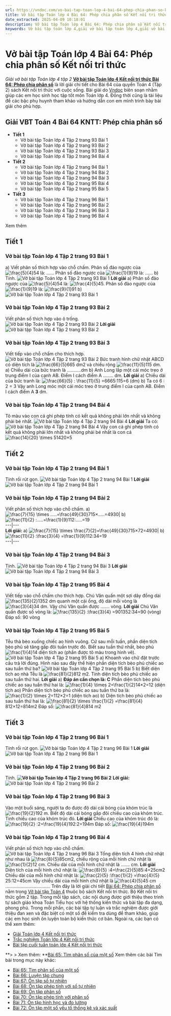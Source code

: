 ```yaml
---
url: https://vndoc.com/vo-bai-tap-toan-lop-4-bai-64-phep-chia-phan-so-ket-noi-tri-thuc-315908
title: Vở bài tập Toán lớp 4 Bài 64: Phép chia phân số Kết nối tri thức - Giải vở bài tập Toán lớp 4 tập 2 - VnDoc.com
date_extracted: 2025-04-09 10:18:01
description: Vở bài tập Toán lớp 4 Bài 64: Phép chia phân số Kết nối tri thức là tài liệu giúp các em ôn tập lại hệ thống các bài tập rèn luyện kỹ năng giải vở bài tập Toán 4 tập 2.
keywords: Vở bài tập toán lớp 4,giải vở bài tập toán lớp 4,giải vở bài tập toán lớp 4 tập 2,Vở bài tập toán lớp 4 Kết nối,vở bài tập toán lớp 4 tập 2 trang 93,vở bài tập Toán lớp 4 bài 64,Bài 64 Phép chia phân số,Giải bài tập Toán lớp 4,toán lớp 4 tập 2,giải bài tập SBT toán lớp 4,bài tập toán lớp 4 có đáp án,giải bài tập toán lớp 4 bài 64,toán lớp 4 bài 64,bài tập toán lớp 4,giải VBT toán lớp 4 KNTT,Phép chia phân số
---
```


# Vở bài tập Toán lớp 4 Bài 64: Phép chia phân số Kết nối tri thức
 _Giải vở bài tập Toán lớp 4 tập 2_
**[Vở bài tập Toán lớp 4 Kết nối tri thức Bài 64: Phép chia phân số](<https://vndoc.com/vo-bai-tap-toan-lop-4-bai-64-phep-chia-phan-so-ket-noi-tri-thuc-315908>)** là lời giải chi tiết cho Bài 64 của quyển Toán 4 \(Tập 2\) sách Kết nối tri thức với cuộc sống. Bài giải do [Vndoc](<https://vndoc.com/>) biên soạn nhằm giúp các em học sinh học tập tốt môn Toán lớp 4. Đồng thời cũng là tài liệu để các bậc phụ huynh tham khảo và hướng dẫn con em mình trình bày bài giải cho phù hợp.
## **Giải VBT Toán 4 Bài 64 KNTT: Phép chia phân số**
  * **Tiết 1**
    * Vở bài tập Toán lớp 4 Tập 2 trang 93 Bài 1
    * Vở bài tập Toán lớp 4 Tập 2 trang 93 Bài 2
    * Vở bài tập Toán lớp 4 Tập 2 trang 93 Bài 3
    * Vở bài tập Toán lớp 4 Tập 2 trang 94 Bài 4
  * **Tiết 2**
    * Vở bài tập Toán lớp 4 Tập 2 trang 94 Bài 1
    * Vở bài tập Toán lớp 4 Tập 2 trang 94 Bài 2
    * Vở bài tập Toán lớp 4 Tập 2 trang 94 Bài 3
    * Vở bài tập Toán lớp 4 Tập 2 trang 95 Bài 4
    * Vở bài tập Toán lớp 4 Tập 2 trang 95 Bài 5
  * **Tiết 3**
    * Vở bài tập Toán lớp 4 Tập 2 trang 96 Bài 1
    * Vở bài tập Toán lớp 4 Tập 2 trang 96 Bài 2
    * Vở bài tập Toán lớp 4 Tập 2 trang 96 Bài 3
    * Vở bài tập Toán lớp 4 Tập 2 trang 96 Bài 4

Xem thêm
## **Tiết 1**
### **Vở bài tập Toán lớp 4 Tập 2 trang 93 Bài 1**
a\) Viết phân số thích hợp vào chỗ chấm.
Phân số đảo ngược của ![\\frac{5}{4}](https://i.vdoc.vn/data/image/blank.png)54 là: …… Phân số đảo ngược của ![\\frac{1}{9}](https://i.vdoc.vn/data/image/blank.png)19 là: ……
b\) Tính.
![Vở bài tập Toán lớp 4 Tập 2 trang 93 Bài 1](https://i.vdoc.vn/data/image/2024/02/28/giai-vbt-toan-4-kntt-bai-64-phep-chia-phan-so-1.jpg)
**Lời giải**
a\) Phân số đảo ngược của ![\\frac{5}{4}](https://i.vdoc.vn/data/image/blank.png)54 là: ![\\frac{4}{5}](https://i.vdoc.vn/data/image/blank.png)45. Phân số đảo ngược của ![\\frac{1}{9}](https://i.vdoc.vn/data/image/blank.png)19 là: ![\\frac{9}{1}](https://i.vdoc.vn/data/image/blank.png)91
b\)
![Vở bài tập Toán lớp 4 Tập 2 trang 93 Bài 1](https://i.vdoc.vn/data/image/2024/02/28/giai-vbt-toan-4-kntt-bai-64-phep-chia-phan-so-2.jpg)
### **Vở bài tập Toán lớp 4 Tập 2 trang 93 Bài 2**
Viết phân số thích hợp vào ô trống.
![Vở bài tập Toán lớp 4 Tập 2 trang 93 Bài 2](https://i.vdoc.vn/data/image/2024/02/28/giai-vbt-toan-4-kntt-bai-64-phep-chia-phan-so-3.jpg)
**Lời giải**
![Vở bài tập Toán lớp 4 Tập 2 trang 93 Bài 2](https://i.vdoc.vn/data/image/2024/02/28/giai-vbt-toan-4-kntt-bai-64-phep-chia-phan-so-4.jpg)
### **Vở bài tập Toán lớp 4 Tập 2 trang 93 Bài 3**
Viết tiếp vào chỗ chấm cho thích hợp.
![Vở bài tập Toán lớp 4 Tập 2 trang 93 Bài 2](https://i.vdoc.vn/data/image/2024/02/28/giai-vbt-toan-4-kntt-bai-64-phep-chia-phan-so-5.jpg)
Bức tranh hình chữ nhật ABCD có diện tích là ![\\frac{66}{5}](https://i.vdoc.vn/data/image/blank.png)665 dm2 và chiều rộng ![\\frac{11}{5}](https://i.vdoc.vn/data/image/blank.png)115 dm.
a\) Chiều dài của bức tranh là ………..dm
b\) Anh Long lắp một cái móc treo ở trung điểm I của cạnh AB. Điểm I cách điểm A …….. dm.
**Lời giải**
a\) Chiều dài của bức tranh là: ![\\frac{66}{5} : \\frac{11}{5} =6](https://i.vdoc.vn/data/image/blank.png)665:115=6 \(dm\)
b\) Ta có 6 : 2 = 3
Vậy anh Long móc một cái móc treo ở trung điểm I của cạnh AB. Điểm I cách điểm A **3** dm.
### **Vở bài tập Toán lớp 4 Tập 2 trang 94 Bài 4**
Tô màu vào con cá ghi phép tính có kết quả không phải lớn nhất và không phải bé nhất.
![Vở bài tập Toán lớp 4 Tập 2 trang 94 Bài 4](https://i.vdoc.vn/data/image/2024/02/28/giai-vbt-toan-4-kntt-bai-64-phep-chia-phan-so-6.jpg)
**Lời giải**
Ta có:
![Vở bài tập Toán lớp 4 Tập 2 trang 94 Bài 4](https://i.vdoc.vn/data/image/2024/02/28/giai-vbt-toan-4-kntt-bai-64-phep-chia-phan-so-7.jpg)
Vậy con cá ghi phép tính có kết quả không phải lớn nhất và không phải bé nhất là con cá ![\\frac{14}{20} \\times 5](https://i.vdoc.vn/data/image/blank.png)1420×5
## **Tiết 2**
### **Vở bài tập Toán lớp 4 Tập 2 trang 94 Bài 1**
Tính rồi rút gọn.
![Vở bài tập Toán lớp 4 Tập 2 trang 94 Bài 1](https://i.vdoc.vn/data/image/2024/02/28/giai-vbt-toan-4-kntt-bai-64-phep-chia-phan-so-8.jpg)
**Lời giải**
![Vở bài tập Toán lớp 4 Tập 2 trang 94 Bài 1](https://i.vdoc.vn/data/image/2024/02/28/giai-vbt-toan-4-kntt-bai-64-phep-chia-phan-so-9.jpg)
### **Vở bài tập Toán lớp 4 Tập 2 trang 94 Bài 2**
Viết phân số thích hợp vào chỗ chấm.
a\) ![\\frac{7}{15} \\times .....=\\frac{49}{30}](https://i.vdoc.vn/data/image/blank.png)715×.....=4930| b\) ![\\frac{11}{2} :.....=\\frac{1}{9}](https://i.vdoc.vn/data/image/blank.png)112:.....=19  
---|---  
**Lời giải:**
a\) ![\\frac{7}{15} \\times \\frac{7}{2}=\\frac{49}{30}](https://i.vdoc.vn/data/image/blank.png)715×72=4930| b\) ![\\frac{11}{2} :\\frac{3}{4} =\\frac{1}{9}](https://i.vdoc.vn/data/image/blank.png)112:34=19  
---|---  
### **Vở bài tập Toán lớp 4 Tập 2 trang 94 Bài 3**
Tính.
![Vở bài tập Toán lớp 4 Tập 2 trang 94 Bài 3](https://i.vdoc.vn/data/image/2024/02/28/giai-vbt-toan-4-kntt-bai-64-phep-chia-phan-so-10.jpg)
**Lời giải**
![Vở bài tập Toán lớp 4 Tập 2 trang 94 Bài 3](https://i.vdoc.vn/data/image/2024/02/28/giai-vbt-toan-4-kntt-bai-64-phep-chia-phan-so-11.jpg)
### **Vở bài tập Toán lớp 4 Tập 2 trang 95 Bài 4**
Viết tiếp vào chỗ chấm cho thích hợp.
Chú Văn quấn một sợi dây đồng dài ![\\frac{135}{2}](https://i.vdoc.vn/data/image/blank.png)1352 dm quanh một cái ống, độ dài mỗi vòng là ![\\frac{3}{4}](https://i.vdoc.vn/data/image/blank.png)34 dm. Vậy chú Văn quấn được ……. vòng.
**Lời giải**
Chú Văn quấn được số vòng là:
![\\frac{135}{2} :\\frac{3}{4} =90](https://i.vdoc.vn/data/image/blank.png)1352:34=90 \(vòng\)
Đáp số: 90 vòng
### **Vở bài tập Toán lớp 4 Tập 2 trang 95 Bài 5**
Tễu thả bèo xuống chiếc ao hình vuông. Cứ sau mỗi tuần, phần diện tích bèo phủ sẽ tăng gấp đôi tuần trước đó. Biết sau tuần thứ nhất, bèo phủ ![\\frac{1}{4}](https://i.vdoc.vn/data/image/blank.png)14 diện tích ao \(phần được tô màu trong hình vẽ\).
![Vở bài tập Toán lớp 4 Tập 2 trang 95 Bài 5](https://i.vdoc.vn/data/image/2024/02/28/giai-vbt-toan-4-kntt-bai-64-phep-chia-phan-so-12.jpg)
a\) Khoanh vào chữ đặt trước câu trả lời đúng.
Hình nào sau đây thể hiện phần diện tích bèo phủ chiếc ao sau tuần thứ ba?
![Vở bài tập Toán lớp 4 Tập 2 trang 95 Bài 5](https://i.vdoc.vn/data/image/2024/02/28/giai-vbt-toan-4-kntt-bai-64-phep-chia-phan-so-13.jpg)
b\) Biết diện tích ao nhà Tễu là ![\\frac{81}{2}](https://i.vdoc.vn/data/image/blank.png)812 m2. Tính diện tích bèo phủ chiếc ao sau tuần thứ hai.
**Lời giải**
a\)
**Đáp án cần chọn là: C**
Phần diện tích bèo phủ chiếc ao sau tuần thứ hai là:
![\\frac{1}{4} \\times 2=\\frac{1}{2}](https://i.vdoc.vn/data/image/blank.png)14×2=12 \(diện tích ao\)
Phần diện tích bèo phủ chiếc ao sau tuần thứ ba là:
![\\frac{1}{2} \\times 2=1](https://i.vdoc.vn/data/image/blank.png)12×2=1 \(diện tích ao\)
b\)
Diện tích bèo phủ chiếc ao sau tuần thứ hai là:
![\\frac{81}{2} \\times \\frac{1}{2} =\\frac{81}{4}](https://i.vdoc.vn/data/image/blank.png)812×12=814m2
Đáp số: ![\\frac{81}{4}](https://i.vdoc.vn/data/image/blank.png)814 m2
## **Tiết 3**
### **Vở bài tập Toán lớp 4 Tập 2 trang 96 Bài 1**
Tính rồi rút gọn.
![Vở bài tập Toán lớp 4 Tập 2 trang 96 Bài 1](https://i.vdoc.vn/data/image/2024/02/28/giai-vbt-toan-4-kntt-bai-64-phep-chia-phan-so-14.jpg)
**Lời giải**
![Vở bài tập Toán lớp 4 Tập 2 trang 96 Bài 1](https://i.vdoc.vn/data/image/2024/02/28/giai-vbt-toan-4-kntt-bai-64-phep-chia-phan-so-15.jpg)
### **Vở bài tập Toán lớp 4 Tập 2 trang 96 Bài 2**
Tính.
**![Vở bài tập Toán lớp 4 Tập 2 trang 96 Bài 2](https://i.vdoc.vn/data/image/2024/02/28/giai-vbt-toan-4-kntt-bai-64-phep-chia-phan-so-16.jpg)**
**Lời giải:**
![Vở bài tập Toán lớp 4 Tập 2 trang 96 Bài 2](https://i.vdoc.vn/data/image/2024/02/28/giai-vbt-toan-4-kntt-bai-64-phep-chia-phan-so-17.jpg)
### **Vở bài tập Toán lớp 4 Tập 2 trang 96 Bài 3**
Vào một buổi sáng, người ta đo được độ dài cái bóng của khóm trúc là ![\\frac{19}{2}](https://i.vdoc.vn/data/image/blank.png)192 m. Biết độ dài cái bóng gấp đôi chiều cao của khóm trúc. Tính chiều cao của khóm trúc đó.
**Lời giải**
Chiều cao của khóm trúc đó là:
![\\frac{19}{2} :2=\\frac{19}{4}](https://i.vdoc.vn/data/image/blank.png)192:2=194m
Đáp số: ![\\frac{19}{4}](https://i.vdoc.vn/data/image/blank.png)194m
### **Vở bài tập Toán lớp 4 Tập 2 trang 96 Bài 4**
Viết phân số thích hợp vào chỗ chấm.
![Vở bài tập Toán lớp 4 Tập 2 trang 96 Bài 3](https://i.vdoc.vn/data/image/2024/02/28/giai-vbt-toan-4-kntt-bai-64-phep-chia-phan-so-18.jpg)
Tổng diện tích 4 hình chữ nhật như nhau là ![\\frac{8}{5}](https://i.vdoc.vn/data/image/blank.png)85cm2, chiều rộng của mỗi hình chữ nhật là ![\\frac{1}{2}](https://i.vdoc.vn/data/image/blank.png)12 cm. Chiều dài của mỗi hình chữ nhật là ……. cm.
**Lời giải**
Diện tích của mỗi hình chữ nhật là:
![\\frac{8}{5} :4=\\frac{2}{5}](https://i.vdoc.vn/data/image/blank.png)85:4=25cm2
Chiều dài của mỗi hình chữ nhật là:
![\\frac{2}{5} :\\frac{1}{2} =\\frac{4}{5}](https://i.vdoc.vn/data/image/blank.png)25:12=45cm
Vậy chiều dài của mỗi hình chữ nhật là ![\\frac{4}{5}](https://i.vdoc.vn/data/image/blank.png)45 cm
...................................
Trên đây là lời giải chi tiết [Bài 64: Phép chia phân số](<https://vndoc.com/vo-bai-tap-toan-lop-4-bai-64-phep-chia-phan-so-ket-noi-tri-thuc-315908>) nằm trong [Vở bài tập Toán 4](<https://vndoc.com/vo-bai-tap-toan-lop-4-ket-noi-tri-thuc>) thuộc bộ sách Kết nối tri thức. Bộ Kết nối tri thức gồm 2 tập. Trong mỗi tập sách, các nội dung được giới thiệu theo trình tự sách giáo khoa Toán Tiểu học với hệ thống kiến thức và bài tập đa dạng, phong phú. Trong mỗi phần, các bài tập tự luận và trắc nghiệm được giới thiệu đan xen và đặc biệt có một số đề kiểm tra dùng để tham khảo, giúp các em học sinh ôn luyện toàn bộ kiến thức cơ bản. Ngoài ra, các bạn có thể xem thêm:
  * [Giải Toán lớp 4 Kết nối tri thức](<https://vndoc.com/toan-lop-4-ket-noi-tri-thuc>)
  * [Trắc nghiệm Toán lớp 4 Kết nối tri thức](<https://vndoc.com/trac-nghiem-toan-lop-4-ket-noi>)
  * [Bài tập cuối tuần toán lớp 4 Kết nối tri thức](<https://vndoc.com/bai-tap-cuoi-tuan-toan-lop-4-ket-noi>)

**> > Xem thêm: **[Bài 65: Tìm phân số của một số](<https://vndoc.com/vo-bai-tap-toan-lop-4-bai-65-tim-phan-so-cua-mot-so-ket-noi-tri-thuc-315913>)
Xem thêm các bài Tìm bài trong mục này khác:
  * [Bài 65: Tìm phân số của một số](</vo-bai-tap-toan-lop-4-bai-65-tim-phan-so-cua-mot-so-ket-noi-tri-thuc-315913>)
  * [Bài 66: Luyện tập chung](</vo-bai-tap-toan-lop-4-bai-66-luyen-tap-chung-ket-noi-tri-thuc-315939>)
  * [Bài 67: Ôn tập số tự nhiên](</vo-bai-tap-toan-lop-4-bai-67-on-tap-so-tu-nhien-ket-noi-tri-thuc-315946>)
  * [Bài 68: Ôn tập phép tính với số tự nhiên](</vo-bai-tap-toan-lop-4-bai-68-on-tap-phep-tinh-voi-so-tu-nhien-ket-noi-tri-thuc-316075>)
  * [Bài 69: Ôn tập phân số](</vo-bai-tap-toan-lop-4-bai-69-on-tap-phan-so-ket-noi-tri-thuc-316076>)
  * [Bài 70: Ôn tập phép tính với phân số](</vo-bai-tap-toan-lop-4-bai-70-on-tap-phep-tinh-voi-phan-so-ket-noi-tri-thuc-316078>)
  * [Bài 71: Ôn tập hình học và đo lường](</vo-bai-tap-toan-lop-4-bai-71-on-tap-hinh-hoc-va-do-luong-ket-noi-tri-thuc-316089>)
  * [Bài 72: Ôn tập một số yếu tố thống kê và xác suất](</vo-bai-tap-toan-lop-4-bai-72-on-tap-mot-so-yeu-to-thong-ke-va-xac-suat-ket-noi-tri-thuc-316091>)

